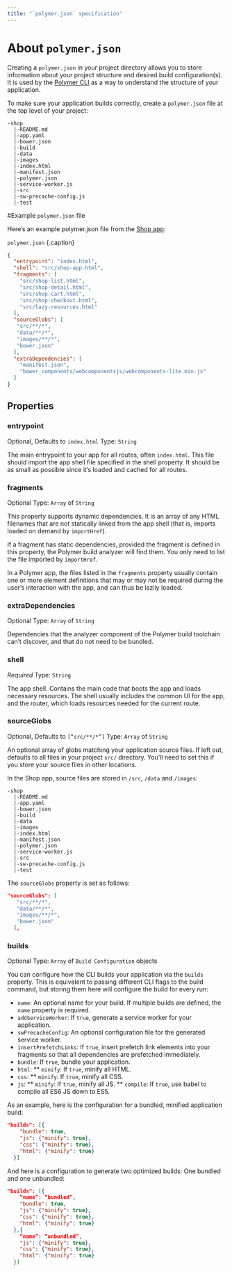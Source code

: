 ```yaml
---
title: "`polymer.json` specification"
---
```


<!-- toc -->

# About `polymer.json`

Creating a `polymer.json` in your project directory allows you to store information about your project structure and desired build configuration(s). It is used by the [Polymer CLI](sdffsdkjhk) as a way to understand the structure of your application.

To make sure your application builds correctly, create a `polymer.json` file at the top level of your project:

```
-shop
  |-README.md
  |-app.yaml
  |-bower.json
  |-build
  |-data
  |-images
  |-index.html
  |-manifest.json
  |-polymer.json
  |-service-worker.js
  |-src
  |-sw-precache-config.js
  |-test
```

#Example `polymer.json` file

Here’s an example polymer.json file from the [Shop app](https://github.com/Polymer/shop):

`polymer.json`
{.caption}
```json
{
  "entrypoint": "index.html",
  "shell": "src/shop-app.html",
  "fragments": [
    "src/shop-list.html",
    "src/shop-detail.html",
    "src/shop-cart.html",
    "src/shop-checkout.html",
    "src/lazy-resources.html"
  ],
  "sourceGlobs": [
   "src/**/*",
   "data/**/*",
   "images/**/*",
   "bower.json"
  ],
  "extraDependencies": [
    "manifest.json",
    "bower_components/webcomponentsjs/webcomponents-lite.min.js"
  ]
}
```

## Properties

### entrypoint
Optional, Defaults to `index.html`
Type: `String`

The main entrypoint to your app for all routes, often `index.html`. This file should import the app shell file specified in the shell property. It should be as small as possible since it’s loaded and cached for all routes.

### fragments
Optional
Type: `Array` of `String`

This property supports dynamic dependencies. It is an array of any HTML filenames that are not statically linked from the app shell (that is, imports loaded on demand by `importHref`).

If a fragment has static dependencies, provided the fragment is defined in this property, the Polymer build analyzer will find them. You only need to list the file imported by `importHref`.

In a Polymer app, the files listed in the `fragments` property usually contain one or more element definitions that may or may not be required during the user’s interaction with the app, and can thus be lazily loaded.

### extraDependencies
Optional
Type: `Array` of `String`

Dependencies that the analyzer component of the Polymer build toolchain can’t discover, and that do not need to be bundled.

### shell
*Required* 
Type: `String`

The app shell. Contains the main code that boots the app and loads necessary resources. The shell usually includes the common UI for the app, and the router, which loads resources needed for the current route.

### sourceGlobs
Optional, Defaults to `[“src/**/*”]`
Type: `Array` of `String`

An optional array of globs matching your application source files. If left out, defaults to all files in your project `src/` directory. You’ll need to set this if you store your source files in other locations.

In the Shop app, source files are stored in `/src`, `/data` and `/images`:

```
-shop
  |-README.md
  |-app.yaml
  |-bower.json
  |-build
  |-data
  |-images
  |-index.html
  |-manifest.json
  |-polymer.json
  |-service-worker.js
  |-src
  |-sw-precache-config.js
  |-test
```

The `sourceGlobs` property is set as follows:

```json
"sourceGlobs": [
   "src/**/*",
   "data/**/*",
   "images/**/*",
   "bower.json"
  ],
```

### builds
Optional
Type: `Array` of `Build Configuration` objects

You can configure how the CLI builds your application via the `builds` property. This is equivalent to passing different CLI flags to the build command, but storing them here will configure the build for every run:

* `name`: An optional name for your build. If multiple builds are defined, the `name` property is required.
* `addServiceWorker`: If `true`, generate a service worker for your application.
* `swPrecacheConfig`: An optional configuration file for the generated service worker.
* `insertPrefetchLinks`: If `true`, insert prefetch link elements into your fragments so that all dependencies are prefetched immediately.
* `bundle`: If `true`, bundle your application.
* `html`:
** `minify`: If `true`, minify all HTML.
* `css`:
** `minify`: If `true`, minify all CSS.
* `js`:
** `minify`: If `true`, minify all JS.
** `compile`: If `true`, use babel to compile all ES6 JS down to ES5.

As an example, here is the configuration for a bundled, minified application build:

```json
"builds": [{
    "bundle": true,
    "js": {"minify": true},
    "css": {"minify": true},
    "html": {"minify": true}
  }]
```

And here is a configuration to generate two optimized builds: One bundled and one unbundled:

```json
"builds": [{
    “name”: “bundled”,
    "bundle": true,
    "js": {"minify": true},
    "css": {"minify": true},
    "html": {"minify": true}
  },{
    “name”: “unbundled”,
    "js": {"minify": true},
    "css": {"minify": true},
    "html": {"minify": true}
  }]
```